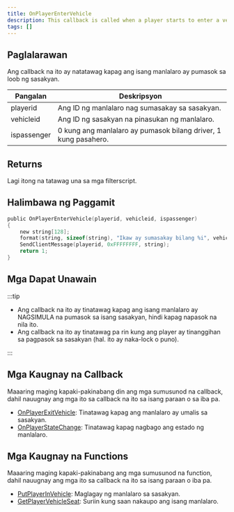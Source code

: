 ```yaml
---
title: OnPlayerEnterVehicle
description: This callback is called when a player starts to enter a vehicle, meaning the player is not in vehicle yet at the time this callback is called.
tags: []
---
```


<VersionWarn name='callback' version='SA-MP 0.3.7' />

## Paglalarawan

Ang callback na ito ay natatawag kapag ang isang manlalaro ay pumasok sa loob ng sasakyan.

| Pangalan    | Deskripsyon                                                    |
| ----------- | -------------------------------------------------------------- |
| playerid     | Ang ID ng manlalaro nag sumasakay sa sasakyan.                  |
| vehicleid | Ang ID ng sasakyan na pinasukan ng manlalaro.               |
| ispassenger | 0 kung ang manlalaro ay pumasok bilang driver, 1 kung pasahero.

## Returns

Lagi itong na tatawag una sa mga filterscript.

## Halimbawa ng Paggamit

```c
public OnPlayerEnterVehicle(playerid, vehicleid, ispassenger)
{
    new string[128];
    format(string, sizeof(string), "Ikaw ay sumasakay bilang %i", vehicleid);
    SendClientMessage(playerid, 0xFFFFFFFF, string);
    return 1;
}
```

## Mga Dapat Unawain

:::tip

- Ang callback na ito ay tinatawag kapag ang isang manlalaro ay NAGSIMULA na pumasok sa isang sasakyan, hindi kapag napasok na nila ito.
- Ang callback na ito ay tinatawag pa rin kung ang player ay tinanggihan sa pagpasok sa sasakyan (hal. ito ay naka-lock o puno).

:::

## Mga Kaugnay na Callback

Maaaring maging kapaki-pakinabang din ang mga sumusunod na callback, dahil nauugnay ang mga ito sa callback na ito sa isang paraan o sa iba pa.

- [OnPlayerExitVehicle](./OnPlayerExitVehicle.md): Tinatawag kapag ang manlalaro ay umalis sa sasakyan.
- [OnPlayerStateChange](./OnPlayerStateChange.md): Tinatawag kapag nagbago ang estado ng manlalaro.

## Mga Kaugnay na Functions

Maaaring maging kapaki-pakinabang ang mga sumusunod na function, dahil nauugnay ang mga ito sa callback na ito sa isang paraan o iba pa.

- [PutPlayerInVehicle](../functions/PutPlayerInVehicle.md): Maglagay ng manlalaro sa sasakyan.
- [GetPlayerVehicleSeat](../functions/GetPlayerVehicleSeat.md): Suriin kung saan nakaupo ang isang manlalaro.
